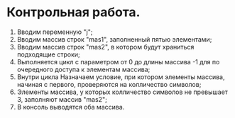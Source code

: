 # Контрольная работа.

1. Вводим переменную "j";
2. Вводим массив строк "mas1", заполненный пятью элементами;
3. Вводим массив строк "mas2", в котором будут храниться подходящие строки;
4. Выполняется цикл с параметром от 0 до длины массива -1 для по очередного доступа к элементам массива;
5. Внутри цикла Назначаем условие, при котором элементы массива, начиная с первого, проверяются на колличество символов;
6. Элементы массива, у которых колличество символов не превышает 3, заполняют массив "mas2";
7. В консоль выводятся оба массива.